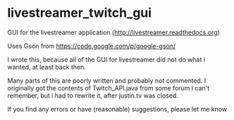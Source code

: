 livestreamer_twitch_gui
=======================
GUI for the livestreamer application (http://livestreamer.readthedocs.org)

Uses Gson from https://code.google.com/p/google-gson/

I wrote this, because all of the GUI for livestreamer did not do what i wanted, at least back then.

Many parts of this are poorly written and probably not commented.
I originally got the contents of Twitch_API.java from some forum i can't remember, 
but i had to rewrite it, after justin.tv was closed.

If you find any errors or have (reasonable) suggestions, please let me know
